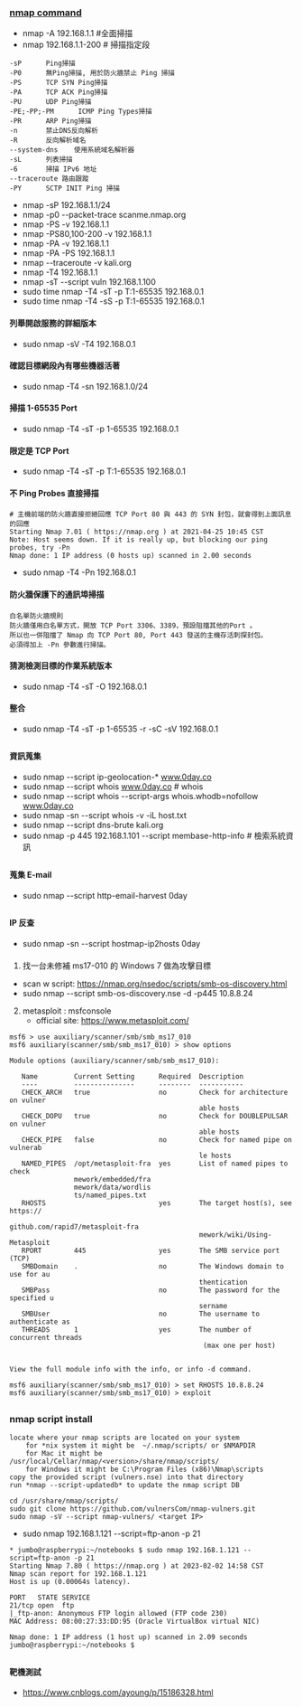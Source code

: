 ### [nmap command](https://hack543.com/nmap-tutorial/)
* nmap -A 192.168.1.1   #全面掃描
* nmap 192.168.1.1-200  # 掃描指定段
```
-sP      Ping掃描
-P0      無Ping掃描, 用於防火牆禁止 Ping 掃描
-PS      TCP SYN Ping掃描
-PA      TCP ACK Ping掃描
-PU      UDP Ping掃描
-PE;-PP;-PM      ICMP Ping Types掃描
-PR      ARP Ping掃描
-n       禁止DNS反向解析
-R       反向解析域名
--system-dns    使用系統域名解析器
-sL      列表掃描
-6       掃描 IPv6 地址
--traceroute 路由跟蹤
-PY      SCTP INIT Ping 掃描
```
* nmap -sP 192.168.1.1/24
* nmap -p0 --packet-trace scanme.nmap.org
* nmap -PS -v 192.168.1.1
* nmap -PS80,100-200 -v 192.168.1.1
* nmap -PA -v 192.168.1.1
* nmap -PA -PS 192.168.1.1
* nmap --traceroute -v kali.org
* nmap -T4 192.168.1.1
* nmap -sT --script vuln 192.168.1.100
* sudo time nmap -T4 -sT -p T:1-65535 192.168.0.1
* sudo time nmap -T4 -sS -p T:1-65535 192.168.0.1
#### 列舉開啟服務的詳細版本
* sudo  nmap -sV -T4 192.168.0.1
#### 確認目標網段內有哪些機器活著
* sudo nmap -T4 -sn 192.168.1.0/24 
#### 掃描 1-65535 Port
* sudo  nmap -T4 -sT -p 1-65535 192.168.0.1
#### 限定是 TCP Port
* sudo nmap -T4 -sT -p T:1-65535 192.168.0.1
####  不 Ping Probes 直接掃描
```
# 主機前端的防火牆直接拒絕回應 TCP Port 80 與 443 的 SYN 封包，就會得到上面訊息的回應
Starting Nmap 7.01 ( https://nmap.org ) at 2021-04-25 10:45 CST
Note: Host seems down. If it is really up, but blocking our ping probes, try -Pn
Nmap done: 1 IP address (0 hosts up) scanned in 2.00 seconds
```
* sudo nmap -T4 -Pn 192.168.0.1 
#### 防火牆保護下的通訊埠掃描
```
白名單防火牆規則
防火牆僅用白名單方式，開放 TCP Port 3306、3389，預設阻擋其他的Port 。
所以也一併阻擋了 Nmap 向 TCP Port 80, Port 443 發送的主機存活刺探封包。
必須得加上 -Pn 參數進行掃描。
```
#### 猜測檢測目標的作業系統版本
* sudo nmap -T4 -sT -O 192.168.0.1
#### 整合
* sudo  nmap -T4 -sT -p 1-65535 -r -sC -sV 192.168.0.1
##
#### 資訊蒐集
* sudo nmap --script ip-geolocation-* www.0day.co
* sudo nmap --script whois www.0day.co     # whois
* sudo nmap --script whois --script-args whois.whodb=nofollow www.0day.co
* sudo nmap -sn --script whois -v -iL host.txt
* sudo nmap --script dns-brute kali.org
* sudo nmap -p 445 192.168.1.101 --script membase-http-info        # 檢索系統資訊
##
#### 蒐集 E-mail
* sudo nmap --script http-email-harvest 0day
##
#### IP 反查
* sudo nmap -sn --script hostmap-ip2hosts 0day
####
1. 找一台未修補 ms17-010 的 Windows 7 做為攻擊目標
* scan w script: https://nmap.org/nsedoc/scripts/smb-os-discovery.html
* sudo nmap --script smb-os-discovery.nse -d -p445 10.8.8.24
2. metasploit : msfconsole
    * official site: https://www.metasploit.com/
```
msf6 > use auxiliary/scanner/smb/smb_ms17_010
msf6 auxiliary(scanner/smb/smb_ms17_010) > show options

Module options (auxiliary/scanner/smb/smb_ms17_010):

   Name         Current Setting      Required  Description
   ----         ---------------      --------  -----------
   CHECK_ARCH   true                 no        Check for architecture on vulner
                                               able hosts
   CHECK_DOPU   true                 no        Check for DOUBLEPULSAR on vulner
                                               able hosts
   CHECK_PIPE   false                no        Check for named pipe on vulnerab
                                               le hosts
   NAMED_PIPES  /opt/metasploit-fra  yes       List of named pipes to check
                mework/embedded/fra
                mework/data/wordlis
                ts/named_pipes.txt
   RHOSTS                            yes       The target host(s), see https://
                                               github.com/rapid7/metasploit-fra
                                               mework/wiki/Using-Metasploit
   RPORT        445                  yes       The SMB service port (TCP)
   SMBDomain    .                    no        The Windows domain to use for au
                                               thentication
   SMBPass                           no        The password for the specified u
                                               sername
   SMBUser                           no        The username to authenticate as
   THREADS      1                    yes       The number of concurrent threads
                                                (max one per host)


View the full module info with the info, or info -d command.

msf6 auxiliary(scanner/smb/smb_ms17_010) > set RHOSTS 10.8.8.24
msf6 auxiliary(scanner/smb/smb_ms17_010) > exploit
```
##
### nmap script install
```
locate where your nmap scripts are located on your system
    for *nix system it might be  ~/.nmap/scripts/ or $NMAPDIR
    for Mac it might be /usr/local/Cellar/nmap/<version>/share/nmap/scripts/
    for Windows it might be C:\Program Files (x86)\Nmap\scripts
copy the provided script (vulners.nse) into that directory
run *nmap --script-updatedb* to update the nmap script DB 
```
```
cd /usr/share/nmap/scripts/
sudo git clone https://github.com/vulnersCom/nmap-vulners.git
sudo nmap -sV --script nmap-vulners/ <target IP>
```
* sudo nmap 192.168.1.121 --script=ftp-anon -p 21
```
* jumbo@raspberrypi:~/notebooks $ sudo nmap 192.168.1.121 --script=ftp-anon -p 21
Starting Nmap 7.80 ( https://nmap.org ) at 2023-02-02 14:58 CST
Nmap scan report for 192.168.1.121
Host is up (0.00064s latency).

PORT   STATE SERVICE
21/tcp open  ftp
|_ftp-anon: Anonymous FTP login allowed (FTP code 230)
MAC Address: 08:00:27:33:DD:95 (Oracle VirtualBox virtual NIC)

Nmap done: 1 IP address (1 host up) scanned in 2.09 seconds
jumbo@raspberrypi:~/notebooks $ 
```
##
#### 靶機測試
* https://www.cnblogs.com/ayoung/p/15186328.html
